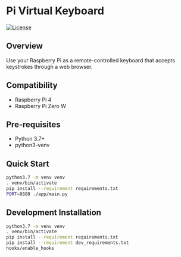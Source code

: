 # Pi Virtual Keyboard

[![License](http://img.shields.io/:license-mit-blue.svg?style=flat-square)](LICENSE)

## Overview

Use your Raspberry Pi as a remote-controlled keyboard that accepts keystrokes through a web browser.

## Compatibility

* Raspberry Pi 4
* Raspberry Pi Zero W

## Pre-requisites

* Python 3.7+
* python3-venv

## Quick Start

```bash
python3.7 -m venv venv
. venv/bin/activate
pip install --requirement requirements.txt
PORT=8888 ./app/main.py
```

## Development Installation

```bash
python3.7 -m venv venv
. venv/bin/activate
pip install --requirement requirements.txt
pip install --requirement dev_requirements.txt
hooks/enable_hooks
```